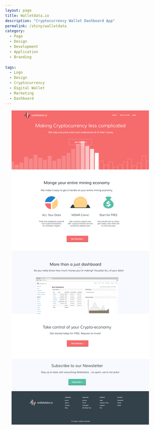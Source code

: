 ```yaml
---
layout: page
title: Walletdata.io
description: "Cryptocurrency Wallet Dashboard App"
permalink: /shiny/walletdata
category:
  - Page
  - Design
  - Development
  - Application
  - Branding

tags:
  - Logo
  - Design
  - Cryptocurrency
  - Digital Wallet
  - Marketing
  - Dashboard
---
```


<section class="row lead">
  <div class="small-12 columns text-center">
    <img data-interchange="[/images/walletdata-full@2x.png, (retina)]" />
    <noscript><img src="/images/walletdata-full.png" /></noscript>
  </div>
</section>